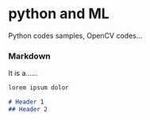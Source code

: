 # python and ML
Python codes samples, OpenCV codes...


### Markdown

It is a......
```markdown
lorem ipsum dolor

# Header 1
## Header 2

